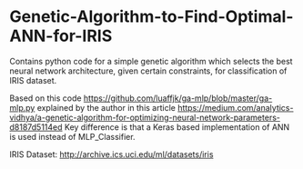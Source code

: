 # Genetic-Algorithm-to-Find-Optimal-ANN-for-IRIS
Contains python code for a simple genetic algorithm which selects the best neural network architecture, given certain constraints, for classification of IRIS dataset.

Based on this code https://github.com/luaffjk/ga-mlp/blob/master/ga-mlp.py explained by the author in this article https://medium.com/analytics-vidhya/a-genetic-algorithm-for-optimizing-neural-network-parameters-d8187d5114ed
Key difference is that a Keras based implementation of ANN is used instead of MLP_Classifier.

IRIS Dataset: http://archive.ics.uci.edu/ml/datasets/iris
